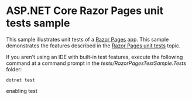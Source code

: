 # ASP.NET Core Razor Pages unit tests sample

This sample illustrates unit tests of a [Razor Pages](https://docs.microsoft.com/aspnet/core/mvc/razor-pages) app. This sample demonstrates the features described in the [Razor Pages unit tests](https://docs.microsoft.com/aspnet/core/test/razor-pages-tests) topic.

If you aren't using an IDE with built-in test features, execute the following command at a command prompt in the *tests/RazorPagesTestSample.Tests* folder:

```console
dotnet test
```
enabling test